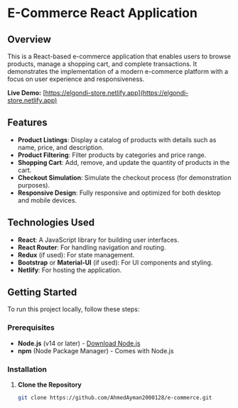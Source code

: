 # E-Commerce React Application

## Overview

This is a React-based e-commerce application that enables users to browse products, manage a shopping cart, and complete transactions. It demonstrates the implementation of a modern e-commerce platform with a focus on user experience and responsiveness.

**Live Demo:** [https://elgondi-store.netlify.app](https://elgondi-store.netlify.app)

## Features

- **Product Listings**: Display a catalog of products with details such as name, price, and description.
- **Product Filtering**: Filter products by categories and price range.
- **Shopping Cart**: Add, remove, and update the quantity of products in the cart.
- **Checkout Simulation**: Simulate the checkout process (for demonstration purposes).
- **Responsive Design**: Fully responsive and optimized for both desktop and mobile devices.

## Technologies Used

- **React**: A JavaScript library for building user interfaces.
- **React Router**: For handling navigation and routing.
- **Redux** (if used): For state management.
- **Bootstrap** or **Material-UI** (if used): For UI components and styling.
- **Netlify**: For hosting the application.

## Getting Started

To run this project locally, follow these steps:

### Prerequisites

- **Node.js** (v14 or later) - [Download Node.js](https://nodejs.org/)
- **npm** (Node Package Manager) - Comes with Node.js

### Installation

1. **Clone the Repository**

   ```bash
   git clone https://github.com/AhmedAyman2000128/e-commerce.git
